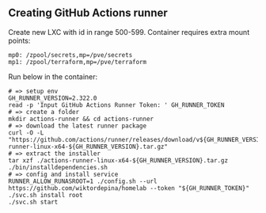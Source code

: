 ## Creating GitHub Actions runner

Create new LXC with id in range 500-599. Container requires extra mount points:
```
mp0: /zpool/secrets,mp=/pve/secrets
mp1: /zpool/terraform,mp=/pve/terraform
``` 


Run below in the container:

```shell
# => setup env
GH_RUNNER_VERSION=2.322.0
read -p 'Input GitHub Actions Runner Token: ' GH_RUNNER_TOKEN
# => create a folder
mkdir actions-runner && cd actions-runner
# => download the latest runner package
curl -O -L "https://github.com/actions/runner/releases/download/v${GH_RUNNER_VERSION}/actions-runner-linux-x64-${GH_RUNNER_VERSION}.tar.gz"
# => extract the installer
tar xzf ./actions-runner-linux-x64-${GH_RUNNER_VERSION}.tar.gz
./bin/installdependencies.sh
# => config and install service
RUNNER_ALLOW_RUNASROOT=1 ./config.sh --url https://github.com/wiktordepina/homelab --token "${GH_RUNNER_TOKEN}"
./svc.sh install root
./svc.sh start
```
